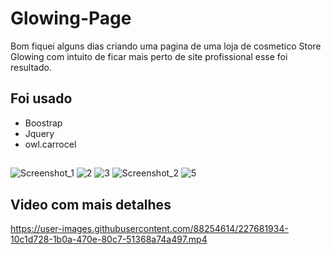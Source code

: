 # Glowing-Page
Bom fiquei alguns dias criando uma pagina de uma loja de cosmetico Store Glowing com intuito de ficar mais perto de site profissional esse foi resultado.

## Foi usado
- Boostrap 
- Jquery
- owl.carrocel

##

![Screenshot_1](https://user-images.githubusercontent.com/88254614/227681884-f1eca466-f3f3-41d0-ba76-6ac990c6954f.png)
![2](https://user-images.githubusercontent.com/88254614/227681888-5e4cab08-1cf8-44b3-9885-e8fe87cd89f2.png)
![3](https://user-images.githubusercontent.com/88254614/227681891-bf39c031-7ef1-43dc-b1ab-48006607ba4e.png)
![Screenshot_2](https://user-images.githubusercontent.com/88254614/227681892-a227b9d1-762a-4f8c-a34b-7536c0423758.png)
![5](https://user-images.githubusercontent.com/88254614/227681895-7fb9083e-357f-4fee-a8b4-01d52c4cb0f2.png)

## Video com mais detalhes
https://user-images.githubusercontent.com/88254614/227681934-10c1d728-1b0a-470e-80c7-51368a74a497.mp4

